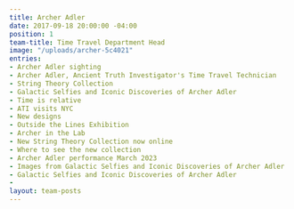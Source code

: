 ```yaml
---
title: Archer Adler
date: 2017-09-18 20:00:00 -04:00
position: 1
team-title: Time Travel Department Head
image: "/uploads/archer-5c4021"
entries:
- Archer Adler sighting
- Archer Adler, Ancient Truth Investigator's Time Travel Technician
- String Theory Collection
- Galactic Selfies and Iconic Discoveries of Archer Adler
- Time is relative
- ATI visits NYC
- New designs
- Outside the Lines Exhibition
- Archer in the Lab
- New String Theory Collection now online
- Where to see the new collection
- Archer Adler performance March 2023
- Images from Galactic Selfies and Iconic Discoveries of Archer Adler
- Galactic Selfies and Iconic Discoveries of Archer Adler
- 
layout: team-posts
---
```



